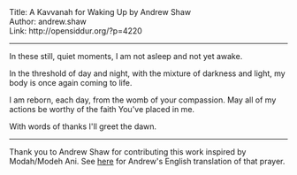 <html>
<head></head>
<body>
Title: A Kavvanah for Waking Up by Andrew Shaw<br />
Author: andrew.shaw<br />
Link: http://opensiddur.org/?p=4220
<p />
<hr />

<div class="english">
In these still, quiet moments,
I am not asleep
and not yet awake.

In the threshold of day and night,
with the mixture of darkness and light,
my body is once again coming to life.

I am reborn, each day,
from the womb of your compassion.
May all of my actions
be worthy of the faith You've placed in me.

With words of thanks I'll greet the dawn.
</div>

<hr />

Thank you to Andrew Shaw for contributing this work inspired by Modah/Modeh Ani. See <a href="https://opensiddur.org/2011/12/%d7%9e%d7%95%d7%93%d7%94-%d7%90%d7%a0%d7%99-modehmodah-ani-translation-by-andrew-shaw/">here</a> for Andrew's English translation of that prayer.
</body>
</html>